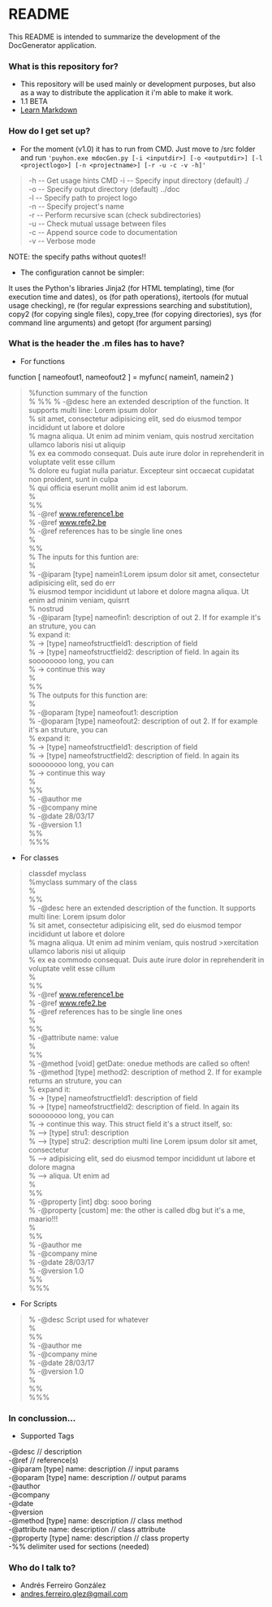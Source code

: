 # README #

This README is intended to summarize the development of the DocGenerator application.

### What is this repository for? ###

* This repository will be used mainly or development purposes, but also as a way to distribute the application it i'm able to make it work.
* 1.1 BETA
* [Learn Markdown](https://bitbucket.org/tutorials/markdowndemo)

### How do I get set up? ###

* For the moment (v1.0) it has to run from CMD. Just move to /src folder and run `'puyhon.exe mdocGen.py [-i <inputdir>] [-o <outputdir>] [-l <projectlogo>] [-n <projectname>] [-r -u -c -v -h]'`		
> -h -- Get usage hints CMD
> -i -- Specify input directory (default) ./ 		
> -o -- Specify output directory (default) ../doc 		
> -l -- Specify path to project logo			
> -n -- Specify project's name		
> -r -- Perform recursive scan (check subdirectories)		
> -u -- Check mutual ussage between files			
> -c -- Append source code to documentation		
> -v -- Verbose mode			

NOTE: the specify paths without quotes!!

* The configuration cannot be simpler:

It uses the Python's libraries Jinja2 (for HTML templating), time (for execution time and dates), os (for path operations), itertools (for mutual usage checking), re (for regular expressions searching and substitution), copy2 (for copying single files), copy_tree (for copying directories), sys (for command line arguments) and getopt (for argument parsing)

### What is the header the .m files has to have? ###

* For functions
>
function [ nameofout1, nameofout2 ] = myfunc( namein1, namein2 )    
>%function summary of the function   
>%
>%%
>%   -@desc here an extended description of the function. It supports multi line: Lorem ipsum dolor      
>% sit amet, consectetur adipisicing elit, sed do eiusmod tempor incididunt ut labore et dolore     			
>% magna aliqua. Ut enim ad minim veniam, quis nostrud xercitation ullamco laboris nisi ut aliquip  			
>% ex ea commodo consequat. Duis aute irure dolor in reprehenderit in voluptate velit esse cillum    			
>% dolore eu fugiat nulla pariatur. Excepteur sint occaecat cupidatat non proident, sunt in culpa   			
>% qui officia eserunt mollit anim id est laborum.			
>%			
>%%			
>% -@ref www.reference1.be		
>% -@ref www.refe2.be			
>% -@ref references has to be single line ones			
>%			
>%%			
>%   The inputs for this funtion are:			
>%			
>%   -@iparam [type] namein1:Lorem ipsum dolor sit amet, consectetur adipisicing elit, sed do err 			
>%   eiusmod tempor incididunt ut labore et dolore magna aliqua. Ut enim ad minim veniam, quisrrt 			
>%   nostrud			
>%   -@iparam [type] nameofin1: description of out 2. If for example it's an struture, you can 			
>%     expand it:			
>%        -> [type] nameofstructfield1: description of field			
>%        -> [type] nameofstructfield2: description of field. In again its soooooooo long, you can			
>%        -> continue this way			
>%			
>%%			
>%   The outputs for this function are:			
>%			
>%   -@oparam [type] nameofout1: description			
>%   -@oparam [type] nameofout2: description of out 2. If for example it's an struture, you can 			
>%     expand it:			
>%        -> [type] nameofstructfield1: description of field			
>%        -> [type] nameofstructfield2: description of field. In again its soooooooo long, you can			
>%        -> continue this way			
>%			
>%%			
>%   -@author me			
>%   -@company mine			
>%   -@date 28/03/17			
>%   -@version 1.1			
>%%			
>%%%			
>			

* For classes
>			
>classdef myclass			
>%myclass summary of the class			
>%			
>%%			
>%   -@desc here an extended description of the function. It supports multi line: Lorem ipsum dolor  			
>% sit amet, consectetur adipisicing elit, sed do eiusmod tempor incididunt ut labore et dolore     			
>% magna aliqua. Ut enim ad minim veniam, quis nostrud >xercitation ullamco laboris nisi ut aliquip  			
>% ex ea commodo consequat. Duis aute irure dolor in reprehenderit in voluptate velit esse cillum 			
>%			
>%%			
>%   -@ref www.reference1.be			
>%   -@ref www.refe2.be			
>%   -@ref references has to be single line ones			
>%			
>%%			
>%	  -@attribute name: value			
>%			
>%%			
>%   -@method [void] getDate: onedue methods are called so often!			
>%   -@method [type] method2: description of method 2. If for example returns an struture, you can 			
>%    expand it:			
>%        -> [type] nameofstructfield1: description of field			
>%        -> [type] nameofstructfield2: description of field. In again its soooooooo long, you can			
>%        -> continue this way. This struct field it's a struct itself, so:			
>%            --> [type] stru1: description			
>%            --> [type] stru2: description multi line Lorem ipsum dolor sit amet, consectetur       			
>%            --> adipisicing elit, sed do eiusmod tempor incididunt ut labore et dolore magna      			
>%            --> aliqua. Ut enim ad			
>%			
>%%			
>%   -@property [int] dbg: sooo boring			
>%   -@property [custom] me: the other is called dbg but it's a me, maario!!!			
>%			
>%%			
>%   -@author me			
>%   -@company mine			
>%   -@date 28/03/17			
>%   -@version 1.0			
>%%			
>%%%			
>			

* For Scripts
>			
>%   -@desc Script used for whatever			
>%			
>%%			
>%   -@author me			
>%   -@company mine			
>%   -@date 28/03/17			
>%   -@version 1.0			
>%			
>%%			
>%%%			

### In conclussion... ###

* Supported Tags

-@desc                            // description			
-@ref                             // reference(s)			
-@iparam [type] name: description // input params			
-@oparam [type] name: description // output params			
-@author                       			
-@company			
-@date			
-@version			
-@method [type] name: description // class method			
-@attribute name: description     // class attribute			
-@property [type] name: description // class property			
-%% delimiter used for sections (needed)			

### Who do I talk to? ###

* Andrés Ferreiro González
* andres.ferreiro.glez@gmail.com
